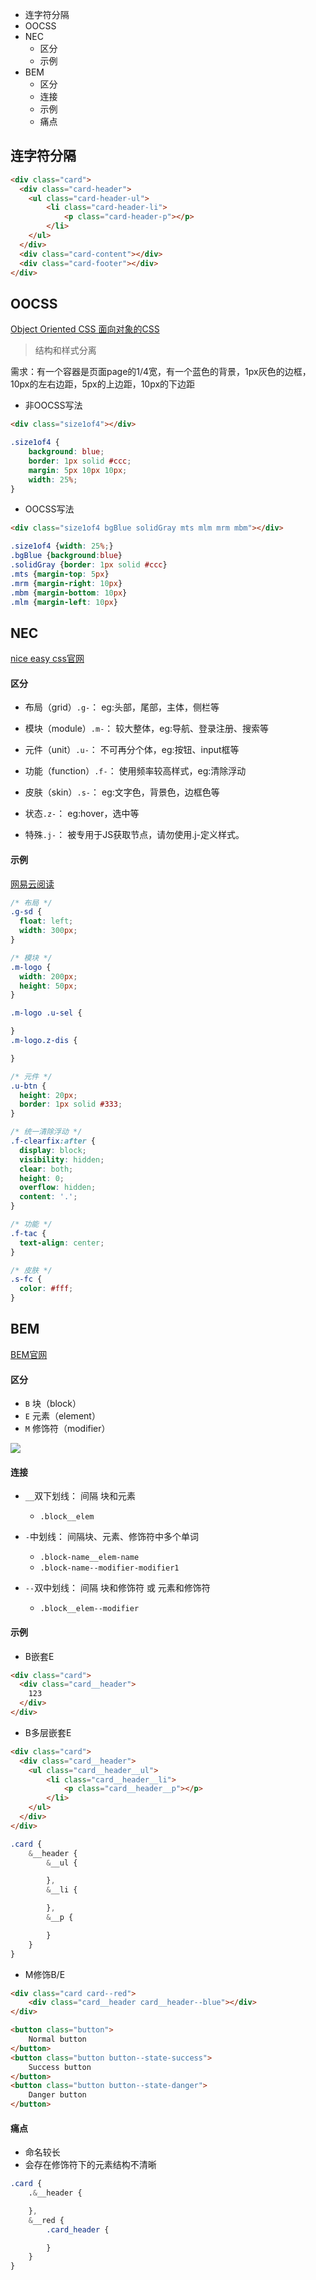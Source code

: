<!-- MarkdownTOC -->

- 连字符分隔
- OOCSS
- NEC
	- 区分
	- 示例
- BEM
	- 区分
	- 连接
	- 示例
	- 痛点

<!-- /MarkdownTOC -->


## 连字符分隔


``` html
<div class="card">
  <div class="card-header">
    <ul class="card-header-ul">
        <li class="card-header-li">
            <p class="card-header-p"></p>
        </li>
    </ul>
  </div>
  <div class="card-content"></div>
  <div class="card-footer"></div>
</div>
```

## OOCSS
[Object Oriented CSS  面向对象的CSS](http://oocss.org/)

> 结构和样式分离

需求：有一个容器是页面page的1/4宽，有一个蓝色的背景，1px灰色的边框，10px的左右边距，5px的上边距，10px的下边距

- 非OOCSS写法

``` html
<div class="size1of4"></div>
```

``` css
.size1of4 {
	background: blue;
	border: 1px solid #ccc;
	margin: 5px 10px 10px;
	width: 25%;
}
```

- OOCSS写法
``` html
<div class="size1of4 bgBlue solidGray mts mlm mrm mbm"></div>
```

``` css
.size1of4 {width: 25%;}
.bgBlue {background:blue}
.solidGray {border: 1px solid #ccc}
.mts {margin-top: 5px}
.mrm {margin-right: 10px}
.mbm {margin-bottom: 10px}
.mlm {margin-left: 10px}
```

## NEC

[nice easy css官网](http://nec.netease.com/standard/css-sort.html)

#### 区分
- 布局（grid）`.g-`： eg:头部，尾部，主体，侧栏等

- 模块（module）`.m-`： 较大整体，eg:导航、登录注册、搜索等

- 元件（unit）`.u-`： 不可再分个体，eg:按钮、input框等

- 功能（function）`.f-`： 使用频率较高样式，eg:清除浮动

- 皮肤（skin）`.s-`： eg:文字色，背景色，边框色等

- 状态`.z-`： eg:hover，选中等

- 特殊`.j-`： 被专用于JS获取节点，请勿使用.j-定义样式。

#### 示例
[网易云阅读](http://yuedu.163.com/)

``` css
/* 布局 */
.g-sd {
  float: left;
  width: 300px;
}

/* 模块 */
.m-logo {
  width: 200px;
  height: 50px;
}

.m-logo .u-sel {

}
.m-logo.z-dis {

}

/* 元件 */
.u-btn {
  height: 20px;
  border: 1px solid #333;
}

/* 统一清除浮动 */
.f-clearfix:after {
  display: block;
  visibility: hidden;
  clear: both;
  height: 0;
  overflow: hidden;
  content: '.';
}

/* 功能 */
.f-tac {
  text-align: center;
}

/* 皮肤 */
.s-fc {
  color: #fff;
}
```

## BEM
[BEM官网](http://getbem.com/naming/)

#### 区分
- `B` 块（block）
- `E` 元素（element）
- `M` 修饰符（modifier）


![](http://www.w3cplus.com/sites/default/files/styles/print_image/public/blogs/2013/Definitions-BEM-6.jpg)

#### 连接
- `__`双下划线： 间隔 块和元素
  - `.block__elem`

- `-`中划线： 间隔块、元素、修饰符中多个单词
  - `.block-name__elem-name`
  - `.block-name--modifier-modifier1`

- `--`双中划线： 间隔 块和修饰符 或 元素和修饰符
  - `.block__elem--modifier`


#### 示例

- B嵌套E

``` html
<div class="card">
  <div class="card__header">
    123
  </div>
</div>
```

- B多层嵌套E

``` html
<div class="card">
  <div class="card__header">
    <ul class="card__header__ul">
        <li class="card__header__li">
            <p class="card__header__p"></p>
        </li>
    </ul>
  </div>
</div>
```

``` scss
.card {
	&__header {
		&__ul {

		},
		&__li {

		},
		&__p {

		}
	}
}
```

- M修饰B/E

``` html
<div class="card card--red">
    <div class="card__header card__header--blue"></div>
</div>
```

``` html
<button class="button">
	Normal button
</button>
<button class="button button--state-success">
	Success button
</button>
<button class="button button--state-danger">
	Danger button
</button>
```

#### 痛点

- 命名较长
- 会存在修饰符下的元素结构不清晰

``` css
.card {
	.&__header {

	},
	&__red {
		.card_header {

		}
	}
}
```

